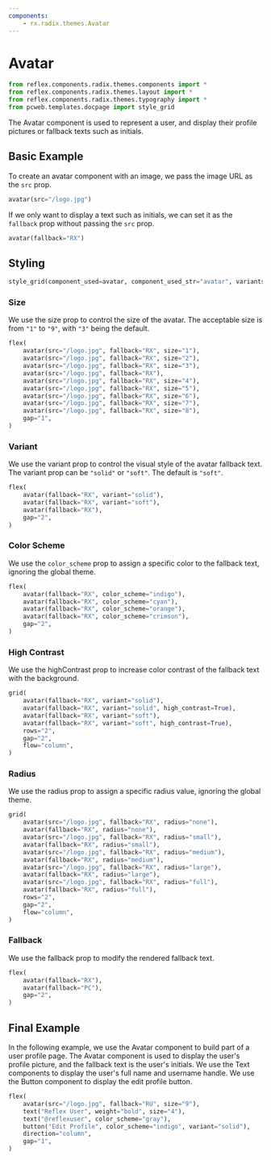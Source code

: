 ```yaml
---
components:
    - rx.radix.themes.Avatar
---
```

# Avatar

```python exec
from reflex.components.radix.themes.components import *
from reflex.components.radix.themes.layout import *
from reflex.components.radix.themes.typography import *
from pcweb.templates.docpage import style_grid
```

The Avatar component is used to represent a user, and display their profile pictures or fallback texts such as initials.

## Basic Example

To create an avatar component with an image, we pass the image URL as the `src` prop.

```python demo
avatar(src="/logo.jpg")
```

If we only want to display a text such as initials, we can set it as the `fallback` prop without passing the `src` prop.

```python demo
avatar(fallback="RX")
```

## Styling

```python eval
style_grid(component_used=avatar, component_used_str="avatar", variants=["solid", "soft"], fallback="RX")
```

### Size

We use the size prop to control the size of the avatar. The acceptable size is from `"1"` to `"9"`, with `"3"` being the default.

```python demo
flex(
    avatar(src="/logo.jpg", fallback="RX", size="1"),
    avatar(src="/logo.jpg", fallback="RX", size="2"),
    avatar(src="/logo.jpg", fallback="RX", size="3"),
    avatar(src="/logo.jpg", fallback="RX"),
    avatar(src="/logo.jpg", fallback="RX", size="4"),
    avatar(src="/logo.jpg", fallback="RX", size="5"),
    avatar(src="/logo.jpg", fallback="RX", size="6"),
    avatar(src="/logo.jpg", fallback="RX", size="7"),
    avatar(src="/logo.jpg", fallback="RX", size="8"),
    gap="1",
)
```

### Variant

We use the variant prop to control the visual style of the avatar fallback text. The variant prop can be `"solid"` or `"soft"`. The default is `"soft"`.

```python demo
flex(
    avatar(fallback="RX", variant="solid"),
    avatar(fallback="RX", variant="soft"),
    avatar(fallback="RX"),
    gap="2",
)
```

### Color Scheme

We use the `color_scheme` prop to assign a specific color to the fallback text, ignoring the global theme.

```python demo
flex(
    avatar(fallback="RX", color_scheme="indigo"),
    avatar(fallback="RX", color_scheme="cyan"),
    avatar(fallback="RX", color_scheme="orange"),
    avatar(fallback="RX", color_scheme="crimson"),
    gap="2",
)
```

### High Contrast

We use the highContrast prop to increase color contrast of the fallback text with the background.

```python demo
grid(
    avatar(fallback="RX", variant="solid"),
    avatar(fallback="RX", variant="solid", high_contrast=True),
    avatar(fallback="RX", variant="soft"),
    avatar(fallback="RX", variant="soft", high_contrast=True),
    rows="2",
    gap="2",
    flow="column",
)
```

### Radius

We use the radius prop to assign a specific radius value, ignoring the global theme.

```python demo
grid(
    avatar(src="/logo.jpg", fallback="RX", radius="none"),
    avatar(fallback="RX", radius="none"),
    avatar(src="/logo.jpg", fallback="RX", radius="small"),
    avatar(fallback="RX", radius="small"),
    avatar(src="/logo.jpg", fallback="RX", radius="medium"),
    avatar(fallback="RX", radius="medium"),
    avatar(src="/logo.jpg", fallback="RX", radius="large"),
    avatar(fallback="RX", radius="large"),
    avatar(src="/logo.jpg", fallback="RX", radius="full"),
    avatar(fallback="RX", radius="full"),
    rows="2",
    gap="2",
    flow="column",
)
```

### Fallback

We use the fallback prop to modify the rendered fallback text.

```python demo
flex(
    avatar(fallback="RX"),
    avatar(fallback="PC"),
    gap="2",
)
```

## Final Example

In the following example, we use the Avatar component to build part of a user profile page. The Avatar component is used to display the user's profile picture, and the fallback text is the user's initials. We use the Text components to display the user's full name and username handle. We use the Button component to display the edit profile button.

```python demo
flex(
    avatar(src="/logo.jpg", fallback="RU", size="9"),
    text("Reflex User", weight="bold", size="4"),
    text("@reflexuser", color_scheme="gray"),
    button("Edit Profile", color_scheme="indigo", variant="solid"),
    direction="column",
    gap="1",
)
```
